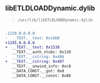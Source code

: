 ## libETLDLOADDynamic.dylib

> `/usr/lib/libETLDLOADDynamic.dylib`

```diff

-1220.0.0.0.0
-  __TEXT.__text: 0x14b0
+1245.0.0.0.0
+  __TEXT.__text: 0x1538
   __TEXT.__auth_stubs: 0x110
-  __TEXT.__cstring: 0x486
+  __TEXT.__cstring: 0x487
   __TEXT.__unwind_info: 0xc8
   __DATA_CONST.__got: 0x8
   __DATA_CONST.__const: 0x80

```
